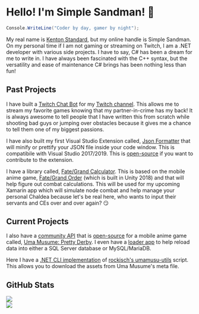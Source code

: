 # Hello! I'm Simple Sandman! 👋
```csharp
Console.WriteLine("Coder by day, gamer by night");
```

My real name is [Kenton Standard](https://www.linkedin.com/in/kentonstandard/), but my online handle is Simple Sandman. On my personal time if I am not gaming or streaming on Twitch, I am a .NET developer with various side projects. I have to say, C# has been a dream for me to write in. I have always been fascinated with the C++ syntax, but the versatility and ease of maintenance C# brings has been nothing less than fun! 

## Past Projects
I have built a [Twitch Chat Bot](https://github.com/SimpleSandman/TwitchBot) for my [Twitch channel](https://www.twitch.tv/simple_sandman). This allows me to stream my favorite games knowing that my partner-in-crime has my back! It is always awesome to tell people that I have written this from scratch while shooting bad guys or jumping over obstacles because it gives me a chance to tell them one of my biggest passions.

I have also built my first Visual Studio Extension called, [Json Formatter](https://marketplace.visualstudio.com/items?itemName=KentonStandard.JsonFormatter) that will minify or prettify your JSON file inside your code window. This is compatibile with Visual Studio 2017/2019. This is [open-source](https://github.com/SimpleSandman/JsonFormatter) if you want to contribute to the extension.

I have a library called, [Fate/Grand Calculator](https://github.com/SimpleSandman/FateGrandCalculator). This is based on the mobile anime game, [Fate/Grand Order](https://fate-go.us/) (which is built in Unity 2018) and that will help figure out combat calculations. This will be used for my upcoming Xamarin app which will simulate node combat and help manage your personal Chaldea because let's be real here, who wants to input their servants and CEs over and over again? 😏

## Current Projects
I also have a [community API](https://www.tracenacademy.com/index.html) that is [open-source](https://github.com/SimpleSandman/UmaMusumeAPI) for a mobile anime game called, [Uma Musume: Pretty Derby](https://umamusume.jp/). I even have a [loader app](https://github.com/SimpleSandman/UmaMusumeLoadSqlData) to help reload data into either a SQL Server database or MySQL/MariaDB.

Here I have a [.NET CLI implementation](https://github.com/SimpleSandman/UmaMusumeToolbox) of [rockisch's umamusu-utils](https://github.com/rockisch/umamusu-utils) script. This allows you to download the assets from Uma Musume's meta file.

## GitHub Stats

<a href="https://github.com/SimpleSandman">
  <img src="https://github-readme-stats.vercel.app/api?username=simplesandman&show_icons=true&theme=dark&hide=contribs" />
</a>
<br/>
<a href="https://github.com/SimpleSandman">
  <img src="https://github-readme-stats.vercel.app/api/top-langs/?username=simplesandman&theme=dark" />
</a>

<!--
**SimpleSandman/simplesandman** is a ✨ _special_ ✨ repository because its `README.md` (this file) appears on your GitHub profile.

Here are some ideas to get you started:

- 🔭 I’m currently working on ...
- 🌱 I’m currently learning ...
- 👯 I’m looking to collaborate on ...
- 🤔 I’m looking for help with ...
- 💬 Ask me about ...
- 📫 How to reach me: ...
- 😄 Pronouns: ...
- ⚡ Fun fact: ...
-->

